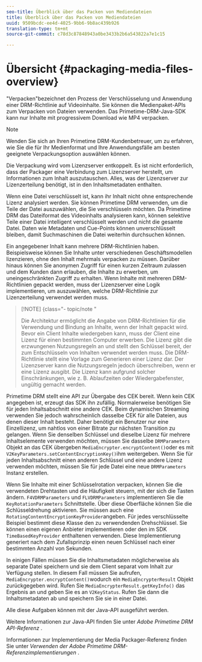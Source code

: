 ```yaml
---
seo-title: Überblick über das Packen von Mediendateien
title: Überblick über das Packen von Mediendateien
uuid: 9509bcdc-ee4d-4025-9bb6-9b8ac439b926
translation-type: tm+mt
source-git-commit: c78d3c87848943a0be3433b2b6a543822a7e1c15

---
```



# Übersicht {#packaging-media-files-overview}

&quot;Verpacken&quot;bezeichnet den Prozess der Verschlüsselung und Anwendung einer DRM-Richtlinie auf Videoinhalte. Sie können die Medienpaket-APIs zum Verpacken von Dateien verwenden. Das Primetime-DRM-Java-SDK kann nur Inhalte mit progressivem Download wie MP4 verpacken.

>[!NOTE]
>
>Wenden Sie sich an Ihren Primetime DRM-Kundenbetreuer, um zu erfahren, wie Sie die für Ihr Medienformat und Ihre Anwendungsfälle am besten geeignete Verpackungsoption auswählen können.

Die Verpackung wird vom Lizenzserver entkoppelt. Es ist nicht erforderlich, dass der Packager eine Verbindung zum Lizenzserver herstellt, um Informationen zum Inhalt auszutauschen. Alles, was der Lizenzserver zur Lizenzerteilung benötigt, ist in den Inhaltsmetadaten enthalten.

Wenn eine Datei verschlüsselt ist, kann ihr Inhalt nicht ohne entsprechende Lizenz analysiert werden. Sie können Primetime DRM verwenden, um die Teile der Datei auszuwählen, die Sie verschlüsseln möchten. Da Primetime DRM das Dateiformat des Videoinhalts analysieren kann, können selektive Teile einer Datei intelligent verschlüsselt werden und nicht die gesamte Datei. Daten wie Metadaten und Cue-Points können unverschlüsselt bleiben, damit Suchmaschinen die Datei weiterhin durchsuchen können.

Ein angegebener Inhalt kann mehrere DRM-Richtlinien haben. Beispielsweise können Sie Inhalte unter verschiedenen Geschäftsmodellen lizenzieren, ohne den Inhalt mehrmals verpacken zu müssen. Darüber hinaus können Sie anonymen Zugriff für einen kurzen Zeitraum zulassen und dem Kunden dann erlauben, die Inhalte zu erwerben, um uneingeschränkten Zugriff zu erhalten. Wenn Inhalte mit mehreren DRM-Richtlinien gepackt werden, muss der Lizenzserver eine Logik implementieren, um auszuwählen, welche DRM-Richtlinie zur Lizenzerteilung verwendet werden muss.

>[!NOTE] {class=&quot;- topic/note &quot;
>
>Die Architektur ermöglicht die Angabe von DRM-Richtlinien für die Verwendung und Bindung an Inhalte, wenn der Inhalt gepackt wird. Bevor ein Client Inhalte wiedergeben kann, muss der Client eine Lizenz für einen bestimmten Computer erwerben. Die Lizenz gibt die erzwungenen Nutzungsregeln an und stellt den Schlüssel bereit, der zum Entschlüsseln von Inhalten verwendet werden muss. Die DRM-Richtlinie stellt eine Vorlage zum Generieren einer Lizenz dar. Der Lizenzserver kann die Nutzungsregeln jedoch überschreiben, wenn er eine Lizenz ausgibt. Die Lizenz kann aufgrund solcher Einschränkungen, wie z. B. Ablaufzeiten oder Wiedergabefenster, ungültig gemacht werden.

Primetime DRM stellt eine API zur Übergabe des CEK bereit. Wenn kein CEK angegeben ist, erzeugt das SDK ihn zufällig. Normalerweise benötigen Sie für jeden Inhaltsabschnitt eine andere CEK. Beim dynamischen Streaming verwenden Sie jedoch wahrscheinlich dasselbe CEK für alle Dateien, aus denen dieser Inhalt besteht. Daher benötigt ein Benutzer nur eine Einzellizenz, um nahtlos von einer Bitrate zur nächsten Transition zu gelangen. Wenn Sie denselben Schlüssel und dieselbe Lizenz für mehrere Inhaltselemente verwenden möchten, müssen Sie dasselbe `DRMParameters` Objekt an das CEK übergeben `MediaEncrypter.encryptContent()`oder es mit `V2KeyParameters.setContentEncryptionKey()`ihm weitergeben. Wenn Sie für jeden Inhaltsabschnitt einen anderen Schlüssel und eine andere Lizenz verwenden möchten, müssen Sie für jede Datei eine neue `DRMParameters` Instanz erstellen.

Wenn Sie Inhalte mit einer Schlüsselrotation verpacken, können Sie die verwendeten Drehtasten und die Häufigkeit steuern, mit der sich die Tasten ändern. `F4VDRMParameters` und `FLVDRMParameters` implementieren Sie die `KeyRotationParameters` Schnittstelle. Über diese Oberfläche können Sie die Schlüsseldrehung aktivieren. Sie müssen auch eine `RotatingContentEncryptionKeyProvider`angeben. Für jedes verschlüsselte Beispiel bestimmt diese Klasse den zu verwendenden Drehschlüssel. Sie können einen eigenen Anbieter implementieren oder den im SDK `TimeBasedKeyProvider` enthaltenen verwenden. Diese Implementierung generiert nach dem Zufallsprinzip einen neuen Schlüssel nach einer bestimmten Anzahl von Sekunden.

In einigen Fällen müssen Sie die Inhaltsmetadaten möglicherweise als separate Datei speichern und sie dem Client separat vom Inhalt zur Verfügung stellen. In diesem Fall müssen Sie aufrufen, `MediaEncrypter.encryptContent()`wodurch ein `MediaEncrypterResult` Objekt zurückgegeben wird. Rufen Sie `MediaEncrypterResult.getKeyInfo()` das Ergebnis an und geben Sie es an `V2KeyStatus`. Rufen Sie dann die Inhaltsmetadaten ab und speichern Sie sie in einer Datei.

Alle diese Aufgaben können mit der Java-API ausgeführt werden.

Weitere Informationen zur Java-API finden Sie unter *Adobe Primetime DRM API-Referenz* .

Informationen zur Implementierung der Media Packager-Referenz finden Sie unter *Verwenden der Adobe Primetime DRM-Referenzimplementierungen* .
